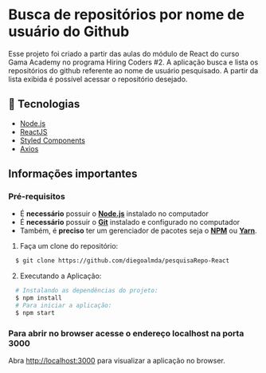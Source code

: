 # Busca de repositórios por nome de usuário do Github

Esse projeto foi criado a partir das aulas do módulo de React do curso Gama Academy no programa Hiring Coders #2. A aplicação busca e lista os repositórios do github referente ao nome de usuário pesquisado. A partir da lista exibida é possível acessar o repositório desejado.

## :rocket: Tecnologias

-  [Node.js](https://nodejs.org/en/)
-  [ReactJS](https://reactjs.org/)
-  [Styled Components](https://styled-components.com/)
-  [Axios](https://axios-http.com/)

## Informações importantes

### **Pré-requisitos**

  - É **necessário** possuir o **[Node.js](https://nodejs.org/en/)** instalado no computador
  - É **necessário** possuir o **[Git](https://git-scm.com/)** instalado e configurado no computador
  - Também, é **preciso** ter um gerenciador de pacotes seja o **[NPM](https://www.npmjs.com/)** ou **[Yarn](https://yarnpkg.com/)**.

1. Faça um clone do repositório:

```sh
  $ git clone https://github.com/diegoalmda/pesquisaRepo-React
```

2. Executando a Aplicação:

```sh
  # Instalando as dependências do projeto:
  $ npm install 
  # Para iniciar a aplicação:
  $ npm start 
```

### Para abrir no browser acesse o endereço localhost na porta 3000
  Abra [http://localhost:3000](http://localhost:3000) para visualizar a aplicação no browser.
  
  
  


  
